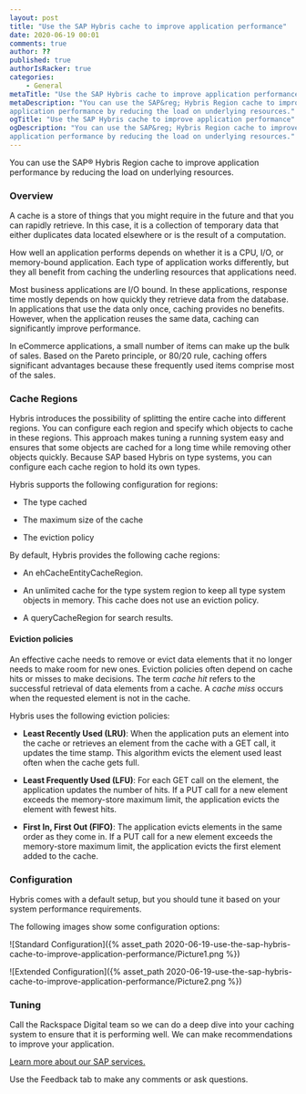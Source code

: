 ```yaml
---
layout: post
title: "Use the SAP Hybris cache to improve application performance"
date: 2020-06-19 00:01
comments: true
author: ??
published: true
authorIsRacker: true
categories:
    - General
metaTitle: "Use the SAP Hybris cache to improve application performance"
metaDescription: "You can use the SAP&reg; Hybris Region cache to improve
application performance by reducing the load on underlying resources."
ogTitle: "Use the SAP Hybris cache to improve application performance"
ogDescription: "You can use the SAP&reg; Hybris Region cache to improve
application performance by reducing the load on underlying resources."
---
```


You can use the SAP&reg; Hybris Region cache to improve application performance
by reducing the load on underlying resources.

<!-- more -->

### Overview

A cache is a store of things that you might require in the future and that you
can rapidly retrieve. In this case, it is a collection of temporary data that
either duplicates data located elsewhere or is the result of a computation.

How well an application performs depends on whether it is a CPU, I/O, or
memory-bound application. Each type of application works differently, but they
all benefit from caching the underling resources that applications need.

Most business applications are I/O bound. In these applications, response time
mostly depends on how quickly they retrieve data from the database. In
applications that use the data only once, caching provides no benefits. However,
when the application reuses the same data, caching can significantly improve
performance.

In eCommerce applications, a small number of items can make up the bulk of sales.
Based on the Pareto principle, or  80/20 rule, caching offers significant
advantages because these frequently used items comprise most of the sales.

### Cache Regions

Hybris introduces the possibility of splitting the entire cache into different
regions. You can configure each region and specify which objects to cache in
these regions. This approach makes tuning a running system easy and ensures that
some objects are cached for a long time while removing other objects quickly.
Because SAP based Hybris on type systems, you can configure each cache region to
hold its own types.

Hybris supports the following configuration for regions:

- The type cached

- The maximum size of the cache

- The eviction policy

By default, Hybris provides the following cache regions:

- An ehCacheEntityCacheRegion.

- An unlimited cache for the type system region to keep all type system objects in
  memory. This cache does not use an eviction policy.

- A queryCacheRegion for search results.

#### Eviction policies

An effective cache needs to remove or evict data elements that it no longer needs
to make room for new ones. Eviction policies often depend on cache hits or misses
to make decisions. The term *cache hit* refers to the successful retrieval of
data elements from a cache. A *cache miss* occurs when the requested element is
not in the cache.

Hybris uses the following eviction policies:

- **Least Recently Used (LRU)**: When the application puts an element into the
  cache or retrieves an element from the cache with a GET call, it updates the
  time stamp. This algorithm evicts the element used least often when the cache
  gets full.

- **Least Frequently Used (LFU)**: For each GET call on the element, the
  application updates the number of hits. If a PUT call for a new element
  exceeds the memory-store maximum limit, the application evicts the element
  with fewest hits.

- **First In, First Out (FIFO)**: The application evicts elements in the same
   order as they come in. If a PUT call for a new element exceeds the memory-store
   maximum limit, the application evicts the first element added to the cache.

### Configuration

Hybris comes with a default setup, but you should tune it based on your system
performance requirements.

The following images show some configuration options:

![Standard Configuration]({% asset_path 2020-06-19-use-the-sap-hybris-cache-to-improve-application-performance/Picture1.png %})

![Extended Configuration]({% asset_path 2020-06-19-use-the-sap-hybris-cache-to-improve-application-performance/Picture2.png %})

### Tuning

Call the Rackspace Digital team so we can do a deep dive into your caching
system to ensure that it is performing well. We can make recommendations to improve
your application.

<a class="cta red" id="cta" href="https://www.rackspace.com/sap">Learn more about our SAP services.</a>

Use the Feedback tab to make any comments or ask questions.
